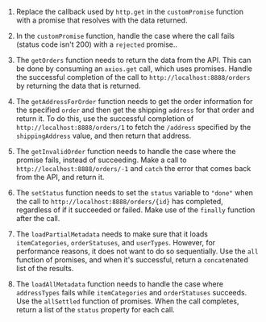 1. Replace the callback used by `http.get` in the `customPromise` function with a promise that resolves with the data returned.

1. In the `customPromise` function, handle the case where the call fails (status code isn't 200) with a `rejected` promise..

1. The `getOrders` function needs to return the data from the API. This can be done by consuming an `axios.get` call, which uses promises.  Handle the successful completion of the call to `http://localhost:8888/orders` by returning the data that is returned.

1. The `getAddressForOrder` function needs to get the order information for the specified `order` and then get the shipping `address` for that order and return it. To do this, use the successful completion of `http://localhost:8888/orders/1` to fetch the `/address` specified by the `shippingAddress` value, and then return that address.

1. The `getInvalidOrder` function needs to handle the case where the promise fails, instead of succeeding. Make a call to `http://localhost:8888/orders/-1` and `catch` the error that comes back from the API, and return it.

1. The `setStatus` function needs to set the `status` variable to `"done"` when the call to `http://localhost:8888/orders/{id}` has completed, regardless of if it succeeded or failed. Make use of the `finally` function after the call.

1. The `loadPartialMetadata` needs to make sure that it loads `itemCategories`, `orderStatuses`, and `userTypes`. However, for performance reasons, it does not want to do so sequentially. Use the `all` function of promises, and when it's successful, return a `concat`enated list of the results.

1. The `loadAllMetadata` function needs to handle the case where `addressTypes` fails while `itemCategories` and `orderStatuses` succeeds. Use the `allSettled` function of promises. When the call completes, return a list of the `status` property for each call.